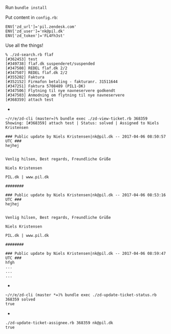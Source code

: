 Run `bundle install`

Put content in `config.rb`:

    ENV['zd_url']='pil.zendesk.com'
    ENV['zd_user']='nk@pil.dk'
    ENV['zd_token']='FL4Fh3st'

Use all the things!

    % ./zd-search.rb flaf
    [#362453] test
    [#349738] flaf.dk suspenderet/suspended
    [#347508] REDEL flaf.dk 2/2
    [#347507] REDEL flaf.dk 2/2
    [#355202] Faktura
    [#352152] Firmafon betaling - fakturanr. 31511644
    [#347251] Faktura 5708489 (PIL1-DK)
    [#347506] Flytning til nye navneservere godkendt
    [#347503] Anmodning om flytning til nye navneservere
    [#368359] attach test

-

    ~/r/e/zd-cli (master=)% bundle exec ./zd-view-ticket.rb 368359
    Showing: [#368359] attach test | Status: solved | Assigned to Niels Kristensen

    ### Public update by Niels Kristensen|nk@pil.dk -- 2017-04-06 08:50:57 UTC ###
    hejhej


    Venlig hilsen, Best regards, Freundliche Grüße

    Niels Kristensen

    PIL.dk | www.pil.dk

    ########

    ### Public update by Niels Kristensen|nk@pil.dk -- 2017-04-06 08:53:16 UTC ###
    hejhej


    Venlig hilsen, Best regards, Freundliche Grüße

    Niels Kristensen

    PIL.dk | www.pil.dk

    ########

    ### Public update by Niels Kristensen|nk@pil.dk -- 2017-04-06 08:59:47 UTC ###
    hfgh
    ...
    ...
    ...

-

    ~/r/e/zd-cli (master *=)% bundle exec ./zd-update-ticket-status.rb 368359 solved
    true

-

    ./zd-update-ticket-assignee.rb 368359 nk@pil.dk
    true
